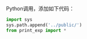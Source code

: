 Python调用，添加如下代码：
```python
import sys 
sys.path.append('../public/') 
from print_exp import * 
```

